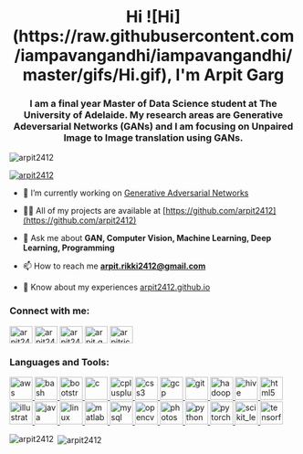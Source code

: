 <h1 align="center">Hi ![Hi](https://raw.githubusercontent.com/iampavangandhi/iampavangandhi/master/gifs/Hi.gif), I'm Arpit Garg</h1>
<h3 align="center">I am a final year Master of Data Science student at The University of Adelaide. My research areas are Generative Adeversarial Networks (GANs) and I am focusing on Unpaired Image to Image translation using GANs.</h3>

<p align="left"> <img src="https://komarev.com/ghpvc/?username=arpit2412&label=Profile%20views&color=0e75b6&style=flat" alt="arpit2412" /> </p>

<p align="left"> <a href="https://github.com/ryo-ma/github-profile-trophy"><img src="https://github-profile-trophy.vercel.app/?username=arpit2412" alt="arpit2412" /></a> </p>

- 🔭 I’m currently working on [Generative Adversarial Networks](https://github.com/arpit2412/Generative-Adversarial-Network-)

- 👨‍💻 All of my projects are available at [https://github.com/arpit2412](https://github.com/arpit2412)

- 💬 Ask me about **GAN, Computer Vision, Machine Learning, Deep Learning, Programming**

- 📫 How to reach me **arpit.rikki2412@gmail.com**

- 📄 Know about my experiences [arpit2412.github.io](arpit2412.github.io)

<h3 align="left">Connect with me:</h3>
<p align="left">
<a href="https://twitter.com/arpit2412" target="blank"><img align="center" src="https://cdn.jsdelivr.net/npm/simple-icons@3.0.1/icons/twitter.svg" alt="arpit2412" height="30" width="40" /></a>
<a href="https://linkedin.com/in/arpit2412" target="blank"><img align="center" src="https://cdn.jsdelivr.net/npm/simple-icons@3.0.1/icons/linkedin.svg" alt="arpit2412" height="30" width="40" /></a>
<a href="https://kaggle.com/arpit2412" target="blank"><img align="center" src="https://cdn.jsdelivr.net/npm/simple-icons@3.0.1/icons/kaggle.svg" alt="arpit2412" height="30" width="40" /></a>
<a href="https://fb.com/arpit.garg.39395" target="blank"><img align="center" src="https://cdn.jsdelivr.net/npm/simple-icons@3.0.1/icons/facebook.svg" alt="arpit.garg.39395" height="30" width="40" /></a>
<a href="https://instagram.com/arpitrick" target="blank"><img align="center" src="https://cdn.jsdelivr.net/npm/simple-icons@3.0.1/icons/instagram.svg" alt="arpitrick" height="30" width="40" /></a>
</p>

<h3 align="left">Languages and Tools:</h3>
<p align="left"> <a href="https://aws.amazon.com" target="_blank"> <img src="https://devicons.github.io/devicon/devicon.git/icons/amazonwebservices/amazonwebservices-original-wordmark.svg" alt="aws" width="40" height="40"/> </a> <a href="https://www.gnu.org/software/bash/" target="_blank"> <img src="https://www.vectorlogo.zone/logos/gnu_bash/gnu_bash-icon.svg" alt="bash" width="40" height="40"/> </a> <a href="https://getbootstrap.com" target="_blank"> <img src="https://devicons.github.io/devicon/devicon.git/icons/bootstrap/bootstrap-plain.svg" alt="bootstrap" width="40" height="40"/> </a> <a href="https://www.cprogramming.com/" target="_blank"> <img src="https://devicons.github.io/devicon/devicon.git/icons/c/c-original.svg" alt="c" width="40" height="40"/> </a> <a href="https://www.w3schools.com/cpp/" target="_blank"> <img src="https://devicons.github.io/devicon/devicon.git/icons/cplusplus/cplusplus-original.svg" alt="cplusplus" width="40" height="40"/> </a> <a href="https://www.w3schools.com/css/" target="_blank"> <img src="https://devicons.github.io/devicon/devicon.git/icons/css3/css3-original-wordmark.svg" alt="css3" width="40" height="40"/> </a> <a href="https://cloud.google.com" target="_blank"> <img src="https://www.vectorlogo.zone/logos/google_cloud/google_cloud-icon.svg" alt="gcp" width="40" height="40"/> </a> <a href="https://git-scm.com/" target="_blank"> <img src="https://www.vectorlogo.zone/logos/git-scm/git-scm-icon.svg" alt="git" width="40" height="40"/> </a> <a href="https://hadoop.apache.org/" target="_blank"> <img src="https://www.vectorlogo.zone/logos/apache_hadoop/apache_hadoop-icon.svg" alt="hadoop" width="40" height="40"/> </a> <a href="https://hive.apache.org/" target="_blank"> <img src="https://www.vectorlogo.zone/logos/apache_hive/apache_hive-icon.svg" alt="hive" width="40" height="40"/> </a> <a href="https://www.w3.org/html/" target="_blank"> <img src="https://devicons.github.io/devicon/devicon.git/icons/html5/html5-original-wordmark.svg" alt="html5" width="40" height="40"/> </a> <a href="https://www.adobe.com/in/products/illustrator.html" target="_blank"> <img src="https://www.vectorlogo.zone/logos/adobe_illustrator/adobe_illustrator-icon.svg" alt="illustrator" width="40" height="40"/> </a> <a href="https://www.java.com" target="_blank"> <img src="https://devicons.github.io/devicon/devicon.git/icons/java/java-original-wordmark.svg" alt="java" width="40" height="40"/> </a> <a href="https://www.linux.org/" target="_blank"> <img src="https://devicons.github.io/devicon/devicon.git/icons/linux/linux-original.svg" alt="linux" width="40" height="40"/> </a> <a href="https://www.mathworks.com/" target="_blank"> <img src="https://raw.githubusercontent.com/simple-icons/simple-icons/master/icons/mathworks.svg" alt="matlab" width="40" height="40"/> </a> <a href="https://www.mysql.com/" target="_blank"> <img src="https://devicons.github.io/devicon/devicon.git/icons/mysql/mysql-original-wordmark.svg" alt="mysql" width="40" height="40"/> </a> <a href="https://opencv.org/" target="_blank"> <img src="https://www.vectorlogo.zone/logos/opencv/opencv-icon.svg" alt="opencv" width="40" height="40"/> </a> <a href="https://www.photoshop.com/en" target="_blank"> <img src="https://devicons.github.io/devicon/devicon.git/icons/photoshop/photoshop-plain.svg" alt="photoshop" width="40" height="40"/> </a> <a href="https://www.python.org" target="_blank"> <img src="https://devicons.github.io/devicon/devicon.git/icons/python/python-original.svg" alt="python" width="40" height="40"/> </a> <a href="https://pytorch.org/" target="_blank"> <img src="https://www.vectorlogo.zone/logos/pytorch/pytorch-icon.svg" alt="pytorch" width="40" height="40"/> </a> <a href="https://scikit-learn.org/" target="_blank"> <img src="https://upload.wikimedia.org/wikipedia/commons/0/05/Scikit_learn_logo_small.svg" alt="scikit_learn" width="40" height="40"/> </a> <a href="https://www.tensorflow.org" target="_blank"> <img src="https://www.vectorlogo.zone/logos/tensorflow/tensorflow-icon.svg" alt="tensorflow" width="40" height="40"/> </a> </p>

<p><img align="left" src="https://github-readme-stats.vercel.app/api/top-langs?username=arpit2412&show_icons=true&locale=en&layout=compact" alt="arpit2412" /></p>

<p>&nbsp;<img align="center" src="https://github-readme-stats.vercel.app/api?username=arpit2412&show_icons=true&locale=en" alt="arpit2412" /></p>

